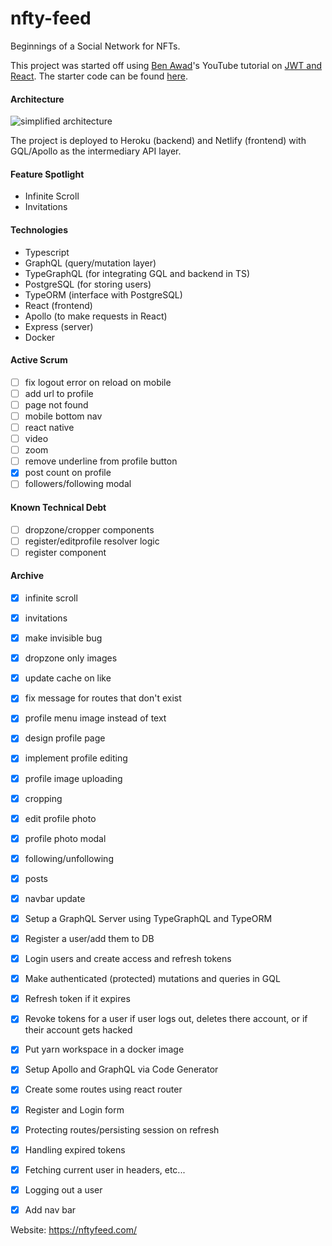 # nfty-feed

Beginnings of a Social Network for NFTs.

This project was started off using [Ben Awad](https://github.com/benawad)'s YouTube tutorial on [JWT and React](https://www.youtube.com/watch?v=25GS0MLT8JU&ab_channel=BenAwad). The starter code can be found [here](https://github.com/benawad/jwt-auth-example).

#### Architecture

![simplified architecture](https://res.cloudinary.com/nftyfeed/image/upload/v1619587135/Screen_Shot_2021-04-27_at_10.16.04_PM_ncgrbn.png)

The project is deployed to Heroku (backend) and Netlify (frontend) with GQL/Apollo as the intermediary API layer.

#### Feature Spotlight

- Infinite Scroll
- Invitations

#### Technologies

- Typescript
- GraphQL (query/mutation layer)
- TypeGraphQL (for integrating GQL and backend in TS)
- PostgreSQL (for storing users)
- TypeORM (interface with PostgreSQL)
- React (frontend)
- Apollo (to make requests in React)
- Express (server)
- Docker

#### Active Scrum

- [ ] fix logout error on reload on mobile
- [ ] add url to profile
- [ ] page not found
- [ ] mobile bottom nav
- [ ] react native
- [ ] video
- [ ] zoom
- [ ] remove underline from profile button
- [x] post count on profile
- [ ] followers/following modal

#### Known Technical Debt

- [ ] dropzone/cropper components
- [ ] register/editprofile resolver logic
- [ ] register component

#### Archive

- [x] infinite scroll
- [x] invitations
- [x] make invisible bug
- [x] dropzone only images
- [x] update cache on like
- [x] fix message for routes that don't exist
- [x] profile menu image instead of text
- [x] design profile page
- [x] implement profile editing
- [x] profile image uploading
- [x] cropping
- [x] edit profile photo
- [x] profile photo modal
- [x] following/unfollowing
- [x] posts
- [x] navbar update

- [x] Setup a GraphQL Server using TypeGraphQL and TypeORM
- [x] Register a user/add them to DB
- [x] Login users and create access and refresh tokens
- [x] Make authenticated (protected) mutations and queries in GQL
- [x] Refresh token if it expires
- [x] Revoke tokens for a user if user logs out, deletes there account, or if their account gets hacked
- [x] Put yarn workspace in a docker image
- [x] Setup Apollo and GraphQL via Code Generator
- [x] Create some routes using react router
- [x] Register and Login form
- [x] Protecting routes/persisting session on refresh
- [x] Handling expired tokens
- [x] Fetching current user in headers, etc...
- [x] Logging out a user
- [x] Add nav bar

Website: https://nftyfeed.com/
